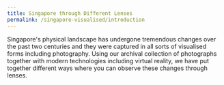 ```yaml
---
title: Singapore through Different Lenses
permalink: /singapore-visualised/introduction
---
```

Singapore's physical landscape has undergone tremendous changes over the past two centuries and they were captured in all sorts of visualised forms including photography. Using our archival collection of photographs together with modern technologies including virtual reality, we have put together different ways where you can observe these changes through lenses.